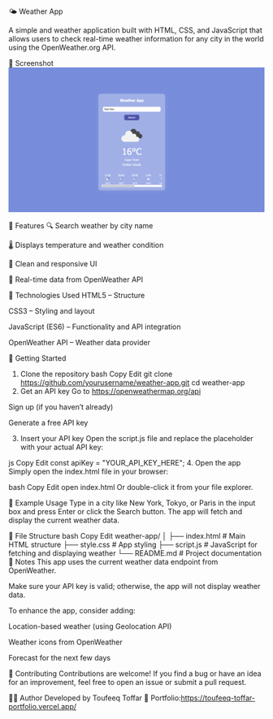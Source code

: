 🌤️ Weather App

A simple and weather application built with HTML, CSS, and JavaScript that allows users to check real-time weather information for any city in the world using the OpenWeather.org API.

📸 Screenshot
![Weather App Screenshot](Weather_app.png)


🧰 Features
🔍 Search weather by city name

🌡️ Displays temperature and weather condition

🎨 Clean and responsive UI

📡 Real-time data from OpenWeather API

🚀 Technologies Used
HTML5 – Structure

CSS3 – Styling and layout

JavaScript (ES6) – Functionality and API integration

OpenWeather API – Weather data provider

🔑 Getting Started
1. Clone the repository
bash
Copy
Edit
git clone https://github.com/yourusername/weather-app.git
cd weather-app
2. Get an API key
Go to https://openweathermap.org/api

Sign up (if you haven’t already)

Generate a free API key

3. Insert your API key
Open the script.js file and replace the placeholder with your actual API key:

js
Copy
Edit
const apiKey = "YOUR_API_KEY_HERE";
4. Open the app
Simply open the index.html file in your browser:

bash
Copy
Edit
open index.html
Or double-click it from your file explorer.

🧪 Example Usage
Type in a city like New York, Tokyo, or Paris in the input box and press Enter or click the Search button. The app will fetch and display the current weather data.

📁 File Structure
bash
Copy
Edit
weather-app/
│
├── index.html       # Main HTML structure
├── style.css        # App styling
├── script.js        # JavaScript for fetching and displaying weather
└── README.md        # Project documentation
📌 Notes
This app uses the current weather data endpoint from OpenWeather.

Make sure your API key is valid; otherwise, the app will not display weather data.

To enhance the app, consider adding:

Location-based weather (using Geolocation API)

Weather icons from OpenWeather

Forecast for the next few days

🤝 Contributing
Contributions are welcome! If you find a bug or have an idea for an improvement, feel free to open an issue or submit a pull request.

🙋‍♂️ Author
Developed by Toufeeq Toffar
🔗 Portfolio:https://toufeeq-toffar-portfolio.vercel.app/ 
